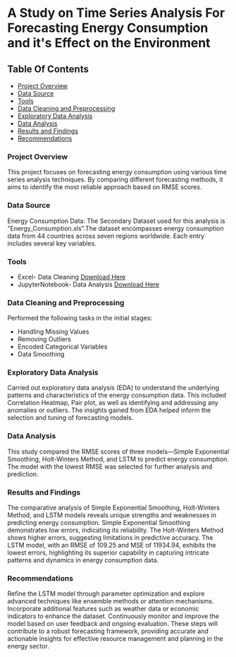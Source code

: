 # A Study on Time Series Analysis For Forecasting Energy Consumption and it's Effect on the Environment  


## Table Of Contents 

- [Project Overview](#project-overview)
- [Data Source](#data-source)
- [Tools](#tools)
- [Data Cleaning and Preprocessing](#data-cleaning-and-preprocessing)
- [Exploratory Data Analysis](#exploratory-data-analysis)
- [Data Analysis](#data-analysis)
- [Results and Findings](#results-and-findings)
- [Recommendations](#recommendations)


### Project Overview 

This project focuses on forecasting energy consumption using various time series analysis techniques. By comparing different forecasting methods, it aims to identify the most reliable approach based on RMSE scores.

### Data Source 

Energy Consumption Data: The Secondary Dataset used for this analysis is "Energy_Consumption.xls".The dataset encompasses energy consumption data from 44 countries across seven regions worldwide. Each entry includes several key variables. 

### Tools 

- Excel- Data Cleaning [Download Here](https://microsoft.com)
- JupyterNotebook- Data Analysis [Download Here](https://www.anaconda.com)

### Data Cleaning and Preprocessing 

Performed the following tasks in the initial stages:
- Handling Missing Values
- Removing Outliers
- Encoded Categorical Variables
- Data Smoothing

### Exploratory Data Analysis 

Carried out exploratory data analysis (EDA) to understand the underlying patterns and characteristics of the energy consumption data. This included Correlation Heatmap, Pair plot, as well as identifying and addressing any anomalies or outliers. The insights gained from EDA helped inform the selection and tuning of forecasting models.

### Data Analysis

This study compared the RMSE scores of three models—Simple Exponential Smoothing, Holt-Winters Method, and LSTM to predict energy consumption. The model with the lowest RMSE was selected for further analysis and prediction.



### Results and Findings 

The comparative analysis of Simple Exponential Smoothing, Holt-Winters Method, and LSTM models reveals unique strengths and weaknesses in predicting energy consumption. Simple Exponential Smoothing demonstrates low errors, indicating its reliability. The Holt-Winters Method shows higher errors, suggesting limitations in predictive accuracy. The LSTM model, with an RMSE of 109.25 and MSE of 11934.94, exhibits the lowest errors, highlighting its superior capability in capturing intricate patterns and dynamics in energy consumption data.

### Recommendations 

Refine the LSTM model through parameter optimization and explore advanced techniques like ensemble methods or attention mechanisms. Incorporate additional features such as weather data or economic indicators to enhance the dataset. Continuously monitor and improve the model based on user feedback and ongoing evaluation. These steps will contribute to a robust forecasting framework, providing accurate and actionable insights for effective resource management and planning in the energy sector.
